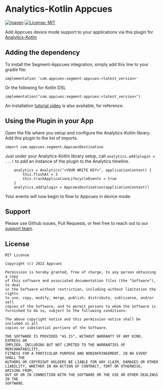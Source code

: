 # Analytics-Kotlin Appcues
[![maven](https://img.shields.io/maven-central/v/com.appcues/segment-appcues)](https://repo1.maven.org/maven2/com/appcues/segment-appcues/)
[![License: MIT](https://img.shields.io/badge/license-MIT-green.svg)](https://github.com/appcues/segment-appcues-android/blob/main/LICENSE)

Add Appcues device mode support to your applications via this plugin for [Analytics-Kotlin](https://github.com/segmentio/analytics-kotlin)


## Adding the dependency

To install the Segment-Appcues integration, simply add this line to your gradle file:

```
implementation 'com.appcues:segment-appcues:<latest_version>'
```

Or the following for Kotlin DSL

```
implementation("com.appcues:segment-appcues:<latest_version>")
```

An installation [tutorial video](https://appcues.wistia.com/medias/x2favz5qnu) is also available, for reference.

## Using the Plugin in your App

Open the file where you setup and configure the Analytics-Kotlin library.  Add this plugin to the list of imports.

```
import com.appcues.segment.AppcuesDestination
```

Just under your Analytics-Kotlin library setup, call `analytics.add(plugin = ...)` to add an instance of the plugin to the Analytics timeline.

```
    analytics = Analytics("<YOUR WRITE KEY>", applicationContext) {
        this.flushAt = 3
        this.trackApplicationLifecycleEvents = true
    }
    analytics.add(plugin = AppcuesDestination(applicationContext))
```

Your events will now begin to flow to Appcues in device mode.


## Support

Please use Github issues, Pull Requests, or feel free to reach out to our [support team](mailto:support@appcues.com).


## License
```
MIT License

Copyright (c) 2022 Appcues

Permission is hereby granted, free of charge, to any person obtaining a copy
of this software and associated documentation files (the "Software"), to deal
in the Software without restriction, including without limitation the rights
to use, copy, modify, merge, publish, distribute, sublicense, and/or sell
copies of the Software, and to permit persons to whom the Software is
furnished to do so, subject to the following conditions:

The above copyright notice and this permission notice shall be included in all
copies or substantial portions of the Software.

THE SOFTWARE IS PROVIDED "AS IS", WITHOUT WARRANTY OF ANY KIND, EXPRESS OR
IMPLIED, INCLUDING BUT NOT LIMITED TO THE WARRANTIES OF MERCHANTABILITY,
FITNESS FOR A PARTICULAR PURPOSE AND NONINFRINGEMENT. IN NO EVENT SHALL THE
AUTHORS OR COPYRIGHT HOLDERS BE LIABLE FOR ANY CLAIM, DAMAGES OR OTHER
LIABILITY, WHETHER IN AN ACTION OF CONTRACT, TORT OR OTHERWISE, ARISING FROM,
OUT OF OR IN CONNECTION WITH THE SOFTWARE OR THE USE OR OTHER DEALINGS IN THE
SOFTWARE.
```
